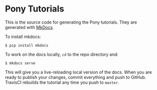 # Pony Tutorials

This is the source code for generating the Pony tutorials. They are generated 
with [MkDocs](http://www.mkdocs.org).

To install mkdocs:

```
$ pip install mkdocs
```

To work on the docs locally, `cd` to the repo directory and:

```
$ mkdocs serve
```

This will give you a live-reloading local version of the docs. When you are
ready to publish your changes, commit everything and push to GitHub. TravisCI
rebuilds the tutorial any time you push to `master`.

